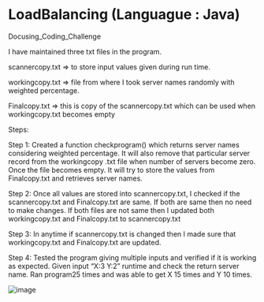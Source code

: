# LoadBalancing (Languague : Java)
Docusing_Coding_Challenge


I have maintained three txt files in the program.

scannercopy.txt => to store input values given during run time.

workingcopy.txt => file from where I took server names randomly with weighted percentage.

Finalcopy.txt => this is copy of the scannercopy.txt which can be used when workingcopy.txt becomes empty

Steps: 

Step 1:
Created a function checkprogram() which returns server names considering weighted percentage. It will also remove that particular server record from the workingcopy .txt file when number of servers become zero.
Once the file becomes empty. It will try to store the values from Finalcopy.txt and retrieves server names.

Step 2:
Once all values are stored into scannercopy.txt, I checked if the scannercopy.txt and Finalcopy.txt are same. If both are same then no need to make changes. If both files are not same then I updated both workingcopy.txt and Finalcopy.txt to scannercopy.txt

Step 3:
In anytime if scannercopy.txt is changed then I made sure that workingcopy.txt and Finalcopy.txt are updated.

Step 4:
Tested the program giving multiple inputs and verified if it is working as expected.
Given input “X:3 Y:2” runtime and check the return server name. Ran program25 times and was able to get X 15 times and Y 10 times.


![image](https://user-images.githubusercontent.com/42732676/85077086-5b0c2000-b176-11ea-9509-a7980b654c81.png)
